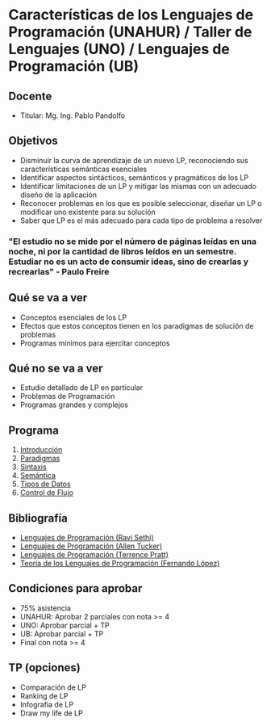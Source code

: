 # Características de los Lenguajes de Programación (UNAHUR) / Taller de Lenguajes (UNO) / Lenguajes de Programación (UB)

## Docente

* Titular: Mg. Ing. Pablo Pandolfo

## Objetivos

* Disminuir la curva de aprendizaje de un nuevo LP, reconociendo sus características semánticas esenciales
* Identificar aspectos sintácticos, semánticos y pragmáticos de los LP
* Identificar limitaciones de un LP y mitigar las mismas con un adecuado diseño de la aplicación
* Reconocer problemas en los que es posible seleccionar, diseñar un LP o modificar uno existente para su solución
* Saber que LP es el más adecuado para cada tipo de problema a resolver

### "El estudio no se mide por el número de páginas leídas en una noche, ni por la cantidad de libros leídos en un semestre. Estudiar no es un acto de consumir ideas, sino de crearlas y recrearlas" - Paulo Freire

## Qué se va a ver

* Conceptos esenciales de los LP
* Efectos que estos conceptos tienen en los paradigmas de solución de problemas
* Programas mínimos para ejercitar conceptos

## Qué no se va a ver

* Estudio detallado de LP en particular
* Problemas de Programación
* Programas grandes y complejos

## Programa

1. [Introducción](doc/intro.md)
1. [Paradigmas](doc/paradigmas.md)
1. [Sintaxis](doc/sintaxis.md)
1. [Semántica](doc/semantica.md)
1. [Tipos de Datos](doc/tipos.md)
1. [Control de Flujo](doc/flujo.md)

## Bibliografía

* [Lenguajes de Programación (Ravi Sethi)](biblio/)
* [Lenguajes de Programación (Allen Tucker)](biblio/)
* [Lenguajes de Programación (Terrence Pratt)](biblio/)
* [Teoria de los Lenguajes de Programación (Fernando López)](biblio/)

## Condiciones para aprobar

* 75% asistencia
* UNAHUR: Aprobar 2 parciales con nota >= 4
* UNO: Aprobar parcial + TP
* UB: Aprobar parcial + TP
* Final con nota >= 4

## TP (opciones)

* Comparación de LP
* Ranking de LP
* Infografia de LP
* Draw my life de LP
